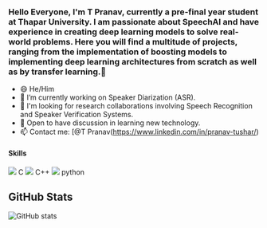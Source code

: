 ### Hello Everyone, I'm T Pranav, currently a pre-final year student at Thapar University. I am passionate about SpeechAI  and have experience in creating deep learning models to solve real-world problems. Here you will find a multitude of projects, ranging from the implementation of boosting models to implementing deep learning architectures from scratch as well as by transfer learning.👋


- 😄 He/Him
- 🔭 I’m currently working on Speaker Diarization (ASR). 
- 👯 I'm looking for research collaborations involving Speech Recognition and Speaker Verification Systems. 
- 💬 Open to have discussion in learning new technology. 
- 📫 Contact me: [@T Pranav(https://www.linkedin.com/in/pranav-tushar/)



#### Skills 

<img src="https://img.icons8.com/color/48/000000/c-programming.png"/>   C 
<img src="https://img.icons8.com/color/48/000000/c-plus-plus-logo.png"/>  C++ 
<img src="https://img.icons8.com/color/48/000000/python--v2.png"/>  python


## GitHub Stats
![GitHub stats](https://github-readme-stats.vercel.app/api?username=pranavtushar&show_icons=truee&theme=radical)  





